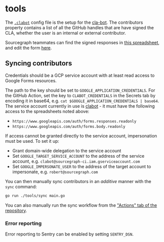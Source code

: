 # tools

The [`.clabot`](../.clabot) config file is the setup for the [cla-bot](https://colineberhardt.github.io/cla-bot/).
The contributors property contains a list of all the GitHub handles that are have signed the CLA, whether the user is an internal or external contributor.

Sourcegraph teammates can find the signed responses in [this spreadsheet](https://docs.google.com/spreadsheets/d/1_iBZh9PJi-05vTnlQ3GVeeRe8H3Wq1_FZ49aYrsHGLQ/edit#gid=1678726755), and edit the form [here](https://docs.google.com/forms/d/18Rd5caKejbk6ATTy-znjZofhKKeGS2AfxbsKoKFaXL8/edit).

## Syncing contributors

Credentials should be a GCP service account with at least read access to Google Forms resources.

The path to the key should be set to `GOOGLE_APPLICATION_CREDENTIALS`. For the GitHub Action, set the key to `CLABOT_CREDENTIALS` in the Secrets tab by encoding it in base64, e.g. `cat $GOOGLE_APPLICATION_CREDENTIALS | base64`.
The service account currently in use is [clabot](https://console.cloud.google.com/iam-admin/serviceaccounts/details/clabot@sourcegraph-ci.iam.gserviceaccount.com?project=sourcegraph-ci) - it must have the following access to the spreadsheets noted above:

- `https://www.googleapis.com/auth/forms.responses.readonly`
- `https://www.googleapis.com/auth/forms.body.readonly`

If access cannot be granted directly to the service account, impersonation must be used.
To set it up:

- Grant domain-wide delegation to the service account
- Set `GOOGLE_TARGET_SERVICE_ACCOUNT` to the address of the service account, e.g. `clabot@sourcegraph-ci.iam.gserviceaccount.com`
- Set `GOOGLE_IMPERSONATE_USER` to the address of the target account to impersonate, e.g. `robert@sourcegraph.com`

You can then manually sync contributors in an *additive* manner with the `sync` command:

```sh
go run ./tools/sync main.go
```

You can also manually run the sync workflow from the ["Actions" tab of the repository](https://github.com/sourcegraph/clabot-config/actions).

### Error reporting

Error reporting to Sentry can be enabled by setting `SENTRY_DSN`.
